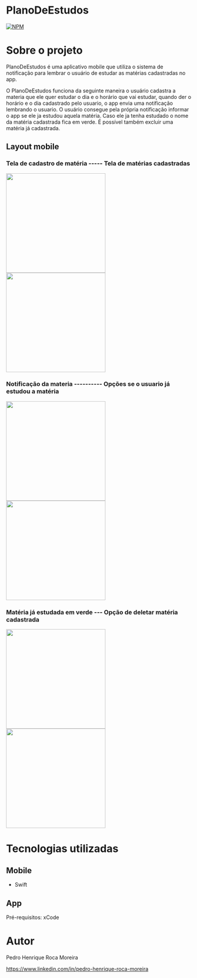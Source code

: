 # PlanoDeEstudos
[![NPM](https://img.shields.io/npm/l/react)](https://github.com/PedroRoca7/PlanoDeEstudos/blob/main/LICENSE) 

# Sobre o projeto

PlanoDeEstudos é uma aplicativo mobile que utiliza o sistema de notificação para lembrar o usuário de estudar as matérias cadastradas no app.

O PlanoDeEstudos funciona da seguinte maneira o usuário cadastra a materia que ele quer estudar o dia e o horário que vai estudar, quando der o horário e o dia cadastrado pelo usuario, o app envia uma notificação lembrando o usuario. O usuário consegue pela própria notificação informar o app se ele ja estudou aquela matéria. Caso ele ja tenha estudado o nome da matéria cadastrada fica em verde. É possível também excluir uma matéria já cadastrada.

## Layout mobile
### Tela de cadastro de matéria ----- Tela de matérias cadastradas
<div> 
  <img src="https://github.com/PedroRoca7/PlanoDeEstudos/assets/118369268/1351e4ae-e828-4a9b-b116-06af608de9c4" width= "270px"/>
  <img src="https://github.com/PedroRoca7/PlanoDeEstudos/assets/118369268/2c0db321-7aa4-484f-8289-95695a6936e2" width= "270px"/>
</div>

### Notificação da materia ---------- Opções se o usuario já estudou a matéria
<div> 
  <img src="https://github.com/PedroRoca7/PlanoDeEstudos/assets/118369268/1b80f71b-94c6-4f49-8059-8de4429a1aa9" width= "270px"/>
  <img src="https://github.com/PedroRoca7/PlanoDeEstudos/assets/118369268/c7208ff2-56de-4fb9-90f2-b7c1d0b27715" width= "270px"/>
</div>

### Matéria já estudada em verde --- Opção de deletar matéria cadastrada
<div> 
  <img src="https://github.com/PedroRoca7/PlanoDeEstudos/assets/118369268/551e3d56-5fa8-4a44-a4be-4e09a54d7a71" width= "270px"/>
  <img src="https://github.com/PedroRoca7/PlanoDeEstudos/assets/118369268/c8f9cd8c-ea21-4b3d-a60f-bf6dc243c2cc" width= "270px"/>
</div>

# Tecnologias utilizadas
## Mobile
- Swift
## App
Pré-requisitos: xCode
# Autor

Pedro Henrique Roca Moreira

https://www.linkedin.com/in/pedro-henrique-roca-moreira


